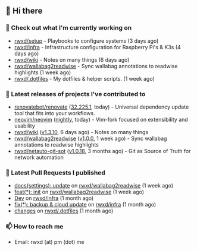 ## 👋 Hi there

### 👷 Check out what I'm currently working on


- [rwxd/setup](https://github.com/rwxd/setup) - Playbooks to configure systems (3 days ago)
- [rwxd/infra](https://github.com/rwxd/infra) - Infrastructure configuration for Raspberry Pi&#39;s &amp; K3s (4 days ago)
- [rwxd/wiki](https://github.com/rwxd/wiki) - Notes on many things (6 days ago)
- [rwxd/wallabag2readwise](https://github.com/rwxd/wallabag2readwise) - Sync wallabag annotations to readwise highlights (1 week ago)
- [rwxd/.dotfiles](https://github.com/rwxd/.dotfiles) - My dotfiles &amp; helper scripts. (1 week ago)

### 🔭 Latest releases of projects I've contributed to


- [renovatebot/renovate](https://github.com/renovatebot/renovate) ([32.225.1](https://github.com/renovatebot/renovate/releases/tag/32.225.1), today) - Universal dependency update tool that fits into your workflows.
- [neovim/neovim](https://github.com/neovim/neovim) ([nightly](https://github.com/neovim/neovim/releases/tag/nightly), today) - Vim-fork focused on extensibility and usability
- [rwxd/wiki](https://github.com/rwxd/wiki) ([v1.3.10](https://github.com/rwxd/wiki/releases/tag/v1.3.10), 6 days ago) - Notes on many things
- [rwxd/wallabag2readwise](https://github.com/rwxd/wallabag2readwise) ([v1.0.0](https://github.com/rwxd/wallabag2readwise/releases/tag/v1.0.0), 1 week ago) - Sync wallabag annotations to readwise highlights
- [rwxd/netauto-git-sot](https://github.com/rwxd/netauto-git-sot) ([v1.0.18](https://github.com/rwxd/netauto-git-sot/releases/tag/v1.0.18), 3 months ago) - Git as Source of Truth for network automation

### 🔨 Latest Pull Requests I published


- [docs(settings): update](https://github.com/rwxd/wallabag2readwise/pull/4) on [rwxd/wallabag2readwise](https://github.com/rwxd/wallabag2readwise) (1 week ago)
- [feat(*): init](https://github.com/rwxd/wallabag2readwise/pull/1) on [rwxd/wallabag2readwise](https://github.com/rwxd/wallabag2readwise) (1 week ago)
- [Dev](https://github.com/rwxd/infra/pull/65) on [rwxd/infra](https://github.com/rwxd/infra) (1 month ago)
- [fix(*): backup &amp; cloud update](https://github.com/rwxd/infra/pull/64) on [rwxd/infra](https://github.com/rwxd/infra) (1 month ago)
- [changes](https://github.com/rwxd/.dotfiles/pull/38) on [rwxd/.dotfiles](https://github.com/rwxd/.dotfiles) (1 month ago)

### 📫 How to reach me

- Email: rwxd (at) pm (dot) me
